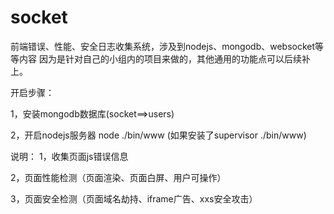 # socket

前端错误、性能、安全日志收集系统，涉及到nodejs、mongodb、websocket等等内容
因为是针对自己的小组内的项目来做的，其他通用的功能点可以后续补上。

开启步骤：

1，安装mongodb数据库(socket==>users)

2，开启nodejs服务器 node ./bin/www (如果安装了supervisor ./bin/www) 


说明：
   1，收集页面js错误信息

   2，页面性能检测（页面渲染、页面白屏、用户可操作）
   
   3，页面安全检测（页面域名劫持、iframe广告、xxs安全攻击）

